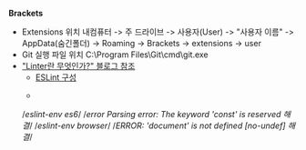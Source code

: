**Brackets**
+ Extensions 위치
  내컴퓨터 -> 주 드라이브 -> 사용자(User) -> "사용자 이름" -> AppData(숨긴폴더) -> Roaming -> Brackets -> extensions -> user
+ Git 실행 파일 위치
  C:\Program Files\Git\cmd\git.exe
+ ["Linter란 무엇인가?" 블로그 참조](https://asfirstalways.tistory.com/276)<br>
  - [ESLint 구성](https://eslint.org/docs/user-guide/configuring)<br>
  - ```
  /*eslint-env es6*/ /*error  Parsing error: The keyword 'const' is reserved 해결*/
  /*eslint-env browser*/ /*ERROR: 'document' is not defined [no-undef] 해결*/
  ```

